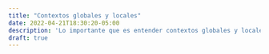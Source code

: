 ```yaml
---
title: "Contextos globales y locales"
date: 2022-04-21T18:30:20-05:00
description: 'Lo importante que es entender contextos globales y locales.'
draft: true
---
```

